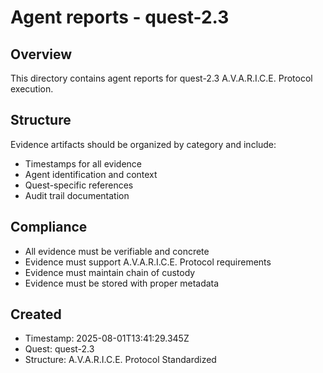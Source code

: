 # Agent reports - quest-2.3

## Overview

This directory contains agent reports for quest-2.3 A.V.A.R.I.C.E. Protocol execution.

## Structure

Evidence artifacts should be organized by category and include:

- Timestamps for all evidence
- Agent identification and context
- Quest-specific references
- Audit trail documentation

## Compliance

- All evidence must be verifiable and concrete
- Evidence must support A.V.A.R.I.C.E. Protocol requirements
- Evidence must maintain chain of custody
- Evidence must be stored with proper metadata

## Created

- Timestamp: 2025-08-01T13:41:29.345Z
- Quest: quest-2.3
- Structure: A.V.A.R.I.C.E. Protocol Standardized
